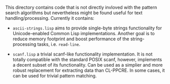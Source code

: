 This directory contains code that is not directly invloved with the
pattern search algorithms but nevertheless might be found useful for
text handling/processing. Currently it contains:

* `ascii-strings.lisp` aims to provide single-byte strings
  functionality for Unicode-enabled Common Lisp
  implementations. Another goal is to reduce memory footprint and
  boost performance of the string-processing tasks, i.e. `read-line`.

* `scanf.lisp` a trivial scanf-like functionality implementation. It
  is not totally compatible with the standard POSIX scanf, however,
  implements a decent subset of its functionality. Can be used as a
  simplier and more robust replacement for extracting data than
  CL-PPCRE. In some cases, it can be used for trivial pattern
  matching.
